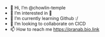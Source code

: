 - 👋 Hi, I’m @chowlin-temple
- 👀 I’m interested in 👀
- 🌱 I’m currently learning Github :/
- 💞️ I’m looking to collaborate on CICD
- 📫 How to reach me https://pranab.bio.link

<!---
chowlin-temple/chowlin-temple is a ✨ special ✨ repository because its `README.md` (this file) appears on your GitHub profile.
You can click the Preview link to take a look at your changes.
--->
